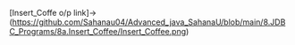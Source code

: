[Insert_Coffe o/p link]->(https://github.com/Sahanau04/Advanced_java_SahanaU/blob/main/8.JDBC_Programs/8a.Insert_Coffee/Insert_Coffee.png)

